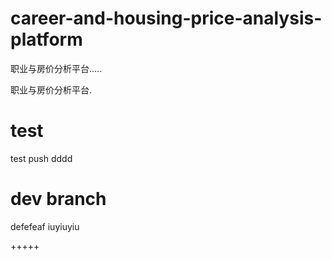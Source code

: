 # career-and-housing-price-analysis-platform
职业与房价分析平台.....

职业与房价分析平台.

# test

test push dddd

# dev branch

defefeaf
iuyiuyiu

+++++
